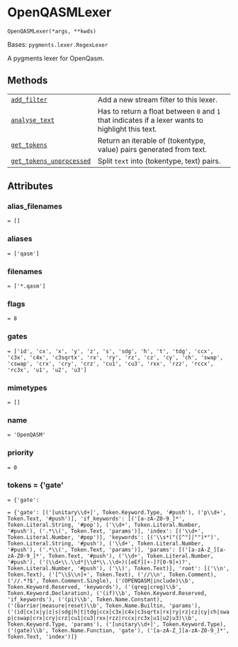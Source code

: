 # OpenQASMLexer

`OpenQASMLexer(*args, **kwds)`

Bases: `pygments.lexer.RegexLexer`

A pygments lexer for OpenQasm.

## Methods

|                                                                                                                                                                                  |                                                                                                   |
| -------------------------------------------------------------------------------------------------------------------------------------------------------------------------------- | ------------------------------------------------------------------------------------------------- |
| [`add_filter`](qiskit.qasm.OpenQASMLexer.add_filter#qiskit.qasm.OpenQASMLexer.add_filter "qiskit.qasm.OpenQASMLexer.add_filter")                                                 | Add a new stream filter to this lexer.                                                            |
| [`analyse_text`](qiskit.qasm.OpenQASMLexer.analyse_text#qiskit.qasm.OpenQASMLexer.analyse_text "qiskit.qasm.OpenQASMLexer.analyse_text")                                         | Has to return a float between `0` and `1` that indicates if a lexer wants to highlight this text. |
| [`get_tokens`](qiskit.qasm.OpenQASMLexer.get_tokens#qiskit.qasm.OpenQASMLexer.get_tokens "qiskit.qasm.OpenQASMLexer.get_tokens")                                                 | Return an iterable of (tokentype, value) pairs generated from text.                               |
| [`get_tokens_unprocessed`](qiskit.qasm.OpenQASMLexer.get_tokens_unprocessed#qiskit.qasm.OpenQASMLexer.get_tokens_unprocessed "qiskit.qasm.OpenQASMLexer.get_tokens_unprocessed") | Split `text` into (tokentype, text) pairs.                                                        |

## Attributes

### alias\_filenames

`= []`

### aliases

`= ['qasm']`

### filenames

`= ['*.qasm']`

### flags

`= 8`

### gates

`= ['id', 'cx', 'x', 'y', 'z', 's', 'sdg', 'h', 't', 'tdg', 'ccx', 'c3x', 'c4x', 'c3sqrtx', 'rx', 'ry', 'rz', 'cz', 'cy', 'ch', 'swap', 'cswap', 'crx', 'cry', 'crz', 'cu1', 'cu3', 'rxx', 'rzz', 'rccx', 'rc3x', 'u1', 'u2', 'u3']`

### mimetypes

`= []`

### name

`= 'OpenQASM'`

### priority

`= 0`

### tokens = \{'gate'

`= {'gate':`

`= {'gate': [('[unitary\\d+]', Token.Keyword.Type, '#push'), ('p\\d+', Token.Text, '#push')], 'if_keywords': [('[a-zA-Z0-9_]*', Token.Literal.String, '#pop'), ('\\d+', Token.Literal.Number, '#push'), ('.*\\(', Token.Text, 'params')], 'index': [('\\d+', Token.Literal.Number, '#pop')], 'keywords': [('\\s*("([^"]|"")*")', Token.Literal.String, '#push'), ('\\d+', Token.Literal.Number, '#push'), ('.*\\(', Token.Text, 'params')], 'params': [('[a-zA-Z_][a-zA-Z0-9_]*', Token.Text, '#push'), ('\\d+', Token.Literal.Number, '#push'), ('(\\d+\\.\\d*|\\d*\\.\\d+)([eEf][+-]?[0-9]+)?', Token.Literal.Number, '#push'), ('\\)', Token.Text)], 'root': [('\\n', Token.Text), ('[^\\S\\n]+', Token.Text), ('//\\n', Token.Comment), ('//.*?$', Token.Comment.Single), ('(OPENQASM|include)\\b', Token.Keyword.Reserved, 'keywords'), ('(qreg|creg)\\b', Token.Keyword.Declaration), ('(if)\\b', Token.Keyword.Reserved, 'if_keywords'), ('(pi)\\b', Token.Name.Constant), ('(barrier|measure|reset)\\b', Token.Name.Builtin, 'params'), ('(id|cx|x|y|z|s|sdg|h|t|tdg|ccx|c3x|c4x|c3sqrtx|rx|ry|rz|cz|cy|ch|swap|cswap|crx|cry|crz|cu1|cu3|rxx|rzz|rccx|rc3x|u1|u2|u3)\\b', Token.Keyword.Type, 'params'), ('[unitary\\d+]', Token.Keyword.Type), ('(gate)\\b', Token.Name.Function, 'gate'), ('[a-zA-Z_][a-zA-Z0-9_]*', Token.Text, 'index')]}`
